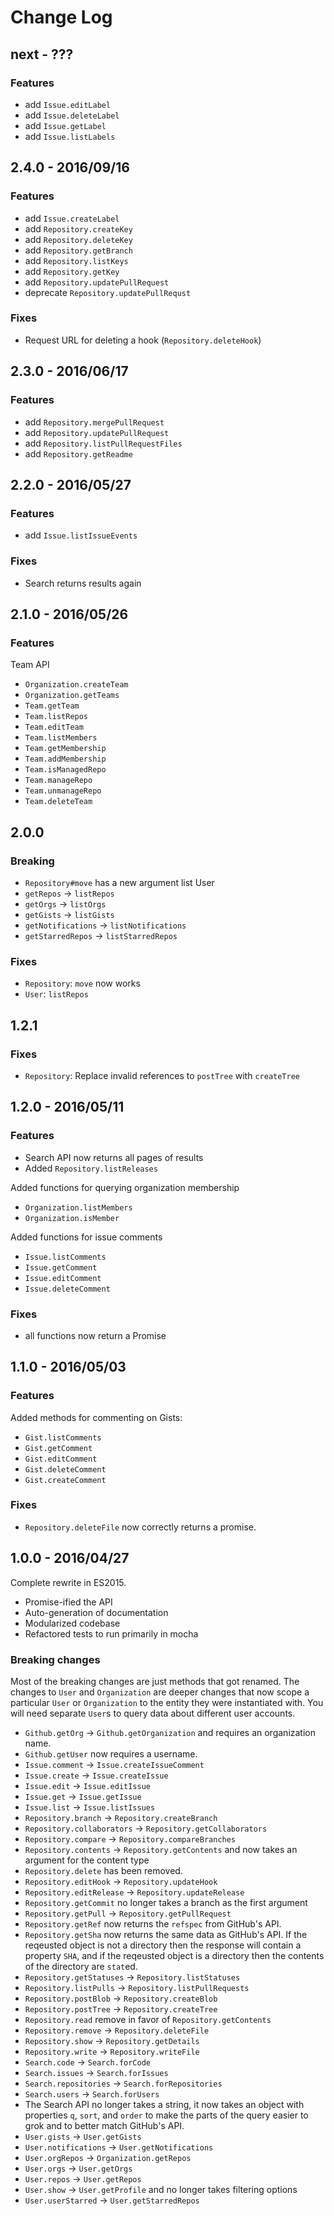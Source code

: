 # Change Log

## next - ???

### Features
* add `Issue.editLabel`
* add `Issue.deleteLabel`
* add `Issue.getLabel`
* add `Issue.listLabels`

## 2.4.0 - 2016/09/16
### Features
* add `Issue.createLabel`
* add `Repository.createKey`
* add `Repository.deleteKey`
* add `Repository.getBranch`
* add `Repository.listKeys`
* add `Repository.getKey`
* add `Repository.updatePullRequest`
* deprecate `Repository.updatePullRequst`

### Fixes
* Request URL for deleting a hook (`Repository.deleteHook`)

## 2.3.0 - 2016/06/17
### Features
* add `Repository.mergePullRequest`
* add `Repository.updatePullRequest`
* add `Repository.listPullRequestFiles`
* add `Repository.getReadme`

## 2.2.0 - 2016/05/27
### Features
* add `Issue.listIssueEvents`

### Fixes
* Search returns results again

## 2.1.0 - 2016/05/26
### Features
Team API
* `Organization.createTeam`
* `Organization.getTeams`
* `Team.getTeam`
* `Team.listRepos`
* `Team.editTeam`
* `Team.listMembers`
* `Team.getMembership`
* `Team.addMembership`
* `Team.isManagedRepo`
* `Team.manageRepo`
* `Team.unmanageRepo`
* `Team.deleteTeam`

## 2.0.0
### Breaking
* `Repository#move` has a new argument list
User
* `getRepos` → `listRepos`
* `getOrgs` → `listOrgs`
* `getGists` → `listGists`
* `getNotifications` → `listNotifications`
* `getStarredRepos` → `listStarredRepos`

### Fixes
* `Repository`: `move` now works
* `User`: `listRepos`

## 1.2.1
### Fixes
* `Repository`: Replace invalid references to `postTree` with `createTree`

## 1.2.0 - 2016/05/11
### Features
* Search API now returns all pages of results
* Added `Repository.listReleases`

Added functions for querying organization membership
* `Organization.listMembers`
* `Organization.isMember`

Added functions for issue comments
* `Issue.listComments`
* `Issue.getComment`
* `Issue.editComment`
* `Issue.deleteComment`

### Fixes
* all functions now return a Promise

## 1.1.0 - 2016/05/03
### Features
Added methods for commenting on Gists:
* `Gist.listComments`
* `Gist.getComment`
* `Gist.editComment`
* `Gist.deleteComment`
* `Gist.createComment`

### Fixes
* `Repository.deleteFile` now correctly returns a promise.

## 1.0.0 - 2016/04/27
Complete rewrite in ES2015.

* Promise-ified the API
* Auto-generation of documentation
* Modularized codebase
* Refactored tests to run primarily in mocha

### Breaking changes
Most of the breaking changes are just methods that got renamed. The changes to `User` and `Organization` are deeper
changes that now scope a particular `User` or `Organization` to the entity they were instantiated with. You will need
separate `User`s to query data about different user accounts.

* `Github.getOrg` → `Github.getOrganization` and requires an organization name.
* `Github.getUser` now requires a username.
* `Issue.comment` → `Issue.createIssueComment`
* `Issue.create` → `Issue.createIssue`
* `Issue.edit` → `Issue.editIssue`
* `Issue.get` → `Issue.getIssue`
* `Issue.list` → `Issue.listIssues`
* `Repository.branch` → `Repository.createBranch`
* `Repository.collaborators` → `Repository.getCollaborators`
* `Repository.compare` → `Repository.compareBranches`
* `Repository.contents` → `Repository.getContents` and now takes an argument for the content type
* `Repository.delete` has been removed.
* `Repository.editHook` → `Repository.updateHook`
* `Repository.editRelease` → `Repository.updateRelease`
* `Repository.getCommit` no longer takes a branch as the first argument
* `Repository.getPull` → `Repository.getPullRequest`
* `Repository.getRef` now returns the `refspec` from GitHub's API.
* `Repository.getSha` now returns the same data as GitHub's API. If the reqeusted object is not a directory then the
   response will contain a property `SHA`, and if the reqeusted object is a directory then the contents of the directory
   are `stat`ed.
* `Repository.getStatuses` → `Repository.listStatuses`
* `Repository.listPulls` → `Repository.listPullRequests`
* `Repository.postBlob` → `Repository.createBlob`
* `Repository.postTree` → `Repository.createTree`
* `Repository.read` remove in favor of `Repository.getContents`
* `Repository.remove` → `Repository.deleteFile`
* `Repository.show` → `Repository.getDetails`
* `Repository.write` → `Repository.writeFile`
* `Search.code` → `Search.forCode`
* `Search.issues` → `Search.forIssues`
* `Search.repositories` → `Search.forRepositories`
* `Search.users` → `Search.forUsers`
* The Search API no longer takes a string, it now takes an object with properties `q`, `sort`, and `order` to make the
   parts of the query easier to grok and to better match GitHub's API.
* `User.gists` → `User.getGists`
* `User.notifications` → `User.getNotifications`
* `User.orgRepos` → `Organization.getRepos`
* `User.orgs` → `User.getOrgs`
* `User.repos` → `User.getRepos`
* `User.show` → `User.getProfile` and no longer takes filtering options
* `User.userStarred` → `User.getStarredRepos`
